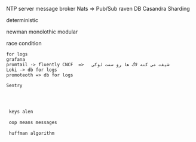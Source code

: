 NTP server
message broker Nats => Pub/Sub
raven DB
Casandra
Sharding

deterministic

newman monolothic modular

race condition

```
for logs
grafana
promtail -> fluently CNCF  =>   شیفت می کنه لاگ ها رو سمت لوکی
Loki -> db for logs
promoteoth => db for logs

Sentry




```

```javascript
 keys alen

 oop means messages

```

```javascript
 huffman algorithm

```
